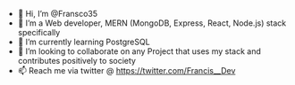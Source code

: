 - 👋 Hi, I’m @Fransco35
- 👀 I’m a Web developer, MERN (MongoDB, Express, React, Node.js) stack specifically
- 🌱 I’m currently learning PostgreSQL
- 💞️ I’m looking to collaborate on any Project that uses my stack and contributes positively to society
- 📫 Reach me via twitter @ https://twitter.com/Francis__Dev 

